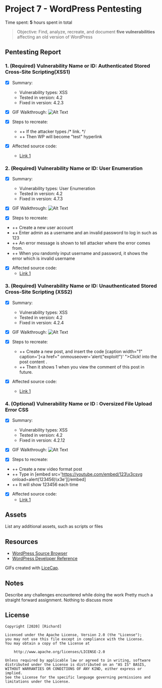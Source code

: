 # Project 7 - WordPress Pentesting

Time spent: **5** hours spent in total

> Objective: Find, analyze, recreate, and document **five vulnerabilities** affecting an old version of WordPress

## Pentesting Report

### 1. (Required) Vulnerability Name or ID: Authenticated Stored Cross-Site Scripting(XSS1)
  - [x] Summary: 
    - Vulnerability types: XSS
    - Tested in version: 4.2
    - Fixed in version: 4.2.3

  - [x] GIF Walkthrough: ![Alt Text](http://g.recordit.co/AkE1Bui54v.gif)
  - [x] Steps to recreate: 
    - ++ If the attacker types /* <a href="[caption code=]"></a><a title=" onmouseover=alert('test')  ">link</a>. */
    - ++ Then WP will become "test" hyperlink
  - [x] Affected source code:
    - [Link 1](https://core.trac.wordpress.org/browser/tags/version/src/source_file.php)
  
  
  
### 2. (Required) Vulnerability Name or ID: User Enumeration 
  - [x] Summary: 
    - Vulnerability types: User Enumeration
    - Tested in version: 4.2
    - Fixed in version: 4.7.3
  - [x] GIF Walkthrough: ![Alt Text](http://g.recordit.co/8TqbMU0RRt.gif)
  
  - [x] Steps to recreate: 
   - ++ Create a new user account
   - ++ Enter admin as a username and an invalid password to log in such as 123
   - ++ An error message is shown to tell attacker where the error comes from.
   - ++ When you randomly input username and password, it shows the error which is invalid username
   
  - [x] Affected source code:
    - [Link 1](https://core.trac.wordpress.org/browser/tags/version/src/source_file.php)

### 3. (Required) Vulnerability Name or ID: Unauthenticated Stored Cross-Site Scripting (XSS2)
  - [x] Summary: 
    - Vulnerability types: XSS
    - Tested in version: 4.2
    - Fixed in version: 4.2.4
  - [x] GIF Walkthrough: ![Alt Text](https://recordit.co/lCyLMmCEx1.gif)
  
  - [x] Steps to recreate: 
       - ++ Create a new post, and insert the code [caption width="1" caption='<a href="' ">]</a><a href=" onmouseover='alert("exploit!")' ">Click!</a> into the post content . 
       - ++ Then it shows 1 when you view the comment of this post in future.
  - [x] Affected source code:
    - [Link 1](https://core.trac.wordpress.org/browser/tags/version/src/source_file.php)
### 4. (Optional) Vulnerability Name or ID : Oversized File Upload Error CSS
  - [x] Summary: 
    - Vulnerability types: XSS
    - Tested in version: 4.2
    - Fixed in version: 4.2.12
  - [x] GIF Walkthrough: ![Alt Text](https://recordit.co/JT2JZsTqdN.gif)
  
  - [x] Steps to recreate: 
  - ++ Create a new video format post
  - ++ Type in [embed src='https://youtube.com/embed/123\x3csvg onload=alert(123456)\x3e'][/embed]
  - ++ It will show 123456 each time 
  - [x] Affected source code:
    - [Link 1](https://core.trac.wordpress.org/browser/tags/version/src/source_file.php)

## Assets

List any additional assets, such as scripts or files

## Resources

- [WordPress Source Browser](https://core.trac.wordpress.org/browser/)
- [WordPress Developer Reference](https://developer.wordpress.org/reference/)

GIFs created with [LiceCap](http://www.cockos.com/licecap/).

## Notes

Describe any challenges encountered while doing the work
Pretty much a straight forward assignment. Nothing to discuss more

## License

    Copyright [2020] [Richard]

    Licensed under the Apache License, Version 2.0 (the "License");
    you may not use this file except in compliance with the License.
    You may obtain a copy of the License at

        http://www.apache.org/licenses/LICENSE-2.0

    Unless required by applicable law or agreed to in writing, software
    distributed under the License is distributed on an "AS IS" BASIS,
    WITHOUT WARRANTIES OR CONDITIONS OF ANY KIND, either express or implied.
    See the License for the specific language governing permissions and
    limitations under the License.

